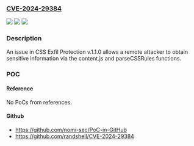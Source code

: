 ### [CVE-2024-29384](https://cve.mitre.org/cgi-bin/cvename.cgi?name=CVE-2024-29384)
![](https://img.shields.io/static/v1?label=Product&message=n%2Fa&color=blue)
![](https://img.shields.io/static/v1?label=Version&message=n%2Fa&color=blue)
![](https://img.shields.io/static/v1?label=Vulnerability&message=n%2Fa&color=brighgreen)

### Description

An issue in CSS Exfil Protection v.1.1.0 allows a remote attacker to obtain sensitive information via the content.js and parseCSSRules functions.

### POC

#### Reference
No PoCs from references.

#### Github
- https://github.com/nomi-sec/PoC-in-GitHub
- https://github.com/randshell/CVE-2024-29384

